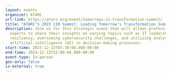 ```yaml
---
layout: events
organizer: ATARC
url-link: https://atarc.org/event/tomorrows-it-transformation-summit/
title: "ATARC'S 2023 CIO Summit: Leading Tomorrow's Transformation Summit"
description: Join us for this strategic event that will allows professional and
  experts to share their insights on varying topics such as IT leadership,
  resiliency, overcoming cybersecurity challenges, and utilizing analytics and
  artificial intelligence (AI) in decision-making processes.
start-time: 2023-12-13T07:30:00.000-00:00
end-time: 2023-12-13T15:00:00.000-00:00
event-type: In-person
gov-only: false
is-external: true
---
```

